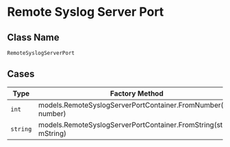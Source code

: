 
# Remote Syslog Server Port

## Class Name

`RemoteSyslogServerPort`

## Cases

| Type | Factory Method |
|  --- | --- |
| `int` | models.RemoteSyslogServerPortContainer.FromNumber(int number) |
| `string` | models.RemoteSyslogServerPortContainer.FromString(string mString) |

